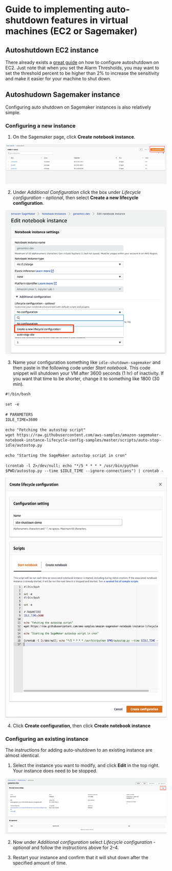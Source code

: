 # Guide to implementing auto-shutdown features in virtual machines (EC2 or Sagemaker)

## Autoshutdown EC2 instance

There already exists a [great guide](https://successengineer.medium.com/how-to-automatically-turn-off-your-ec2-instance-in-2021-b73374e51090) on how to configure autoshutdown on EC2.
Just note that when you set the Alarm Thresholds, you may want to set the threshold percent to be higher than 2% to increase the sensitivity and make it easier for your machine to shut down. 

## Autoshudown Sagemaker instance

Configuring auto shutdown on Sagemaker instances is also relatively simple. 

### Configuring a new instance

1. On the Sagemaker page, click **Create notebook instance**.

<img src="/docs/images/create_notebook_instance.jpeg" width="550" height="125">

2. Under *Additional Configuration* click the box under *Lifecycle configuration - optional*, then select **Create a new lifecycle configuration**.

<img src="/docs/images/click_configuration.png" width="550" height="450">

3. Name your configuration something like `idle-shutdown-sagemaker` and then paste in the following code under *Start notebook*. This code snippet will shutdown your VM after 3600 seconds (1 hr) of inactivity. If you want that time to be shorter, change it to something like 1800 (30 min).

```
#!/bin/bash

set -e

# PARAMETERS
IDLE_TIME=3600

echo "Fetching the autostop script"
wget https://raw.githubusercontent.com/aws-samples/amazon-sagemaker-notebook-instance-lifecycle-config-samples/master/scripts/auto-stop-idle/autostop.py

echo "Starting the SageMaker autostop script in cron"

(crontab -l 2>/dev/null; echo "*/5 * * * * /usr/bin/python $PWD/autostop.py --time $IDLE_TIME --ignore-connections") | crontab -
```

<img src="/docs/images/add_script.png" width="550" height="750">

4. Click **Create configuration**, then click **Create notebook instance**

### Configuring an existing instance

The instructions for adding auto-shutdown to an existing instance are almost identical. 

1. Select the instance you want to modify, and click **Edit** in the top right. Your instance does need to be stopped.

<img src="/docs/images/edit_instance_aws.png" width="550" height="175">

2. Now under *Additional configuration* select *Lifecycle configuration - optional* and follow the instructions above for 2–4.

3. Restart your instance and confirm that it will shut down after the specified amount of time. 

